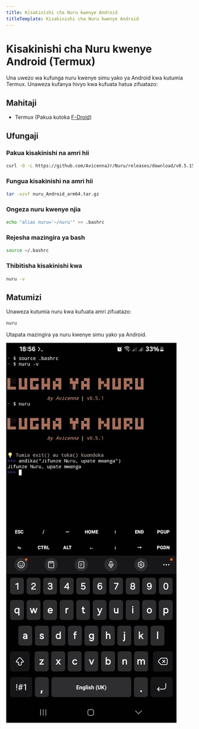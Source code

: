 ```yaml
---
title: Kisakinishi cha Nuru kwenye Android
titleTemplate: Kisakinishi cha Nuru kwenye Android
---
```


# Kisakinishi cha Nuru kwenye Android (Termux)

Una uwezo wa kufunga nuru kwenye simu yako ya Android kwa kutumia Termux. Unaweza kufanya hivyo kwa kufuata hatua zifuatazo:

## Mahitaji

- Termux (Pakua kutoka [F-Droid](https://f-droid.org/repo/com.termux_118.apk))

## Ufungaji

### Pakua kisakinishi na amri hii

```bash
curl -O -L https://github.com/AvicennaJr/Nuru/releases/download/v0.5.15/nuru_Android_arm64.tar.gz
```

### Fungua kisakinishi na amri hii

```bash
tar -xzvf nuru_Android_arm64.tar.gz
```

### Ongeza nuru kwenye njia

```bash
echo "alias nuru='~/nuru'" >> .bashrc
```

### Rejesha mazingira ya bash

```bash
source ~/.bashrc
```

### Thibitisha kisakinishi kwa

```bash
nuru -v
```

## Matumizi

Unaweza kutumia nuru kwa kufuata amri zifuatazo:

```bash
nuru
```

Utapata mazingira ya nuru kwenye simu yako ya Android.

![Muonekano Baada ya kusanikisha](./public/nuru-android.png)
